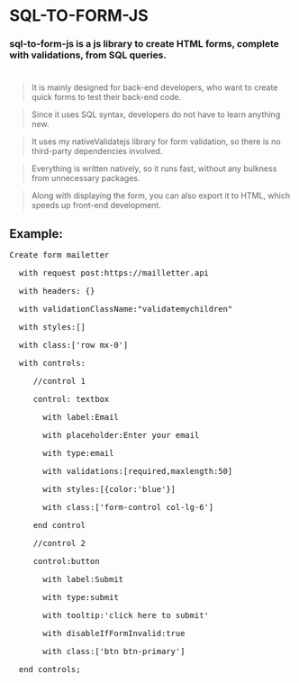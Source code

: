 # SQL-TO-FORM-JS

### <strong>sql-to-form-js</strong> is a js library to create HTML forms, complete with validations, from SQL queries.

#

> It is mainly designed for back-end developers, who want to create quick forms to test their back-end code.

> Since it uses SQL syntax, developers do not have to learn anything new.

> It uses my nativeValidatejs library for form validation, so there is no third-party dependencies involved.

> Everything is written natively, so it runs fast, without any bulkness from unnecessary packages.

> Along with displaying the form, you can also export it to HTML, which speeds up front-end development.

## Example:
<pre>Create form mailetter<br>
&nbsp;&nbsp;with request post:https://mailletter.api<br>
&nbsp;&nbsp;with headers: {}<br>
&nbsp;&nbsp;with validationClassName:"validatemychildren"<br>
&nbsp;&nbsp;with styles:[]<br>
&nbsp;&nbsp;with class:['row mx-0']<br>
&nbsp;&nbsp;with controls:<br>
&nbsp;&nbsp;&nbsp;&nbsp;&nbsp;//control 1<br>
&nbsp;&nbsp;&nbsp;&nbsp;&nbsp;control: textbox<br>
&nbsp;&nbsp;&nbsp;&nbsp;&nbsp;&nbsp;&nbsp;with label:Email<br>
&nbsp;&nbsp;&nbsp;&nbsp;&nbsp;&nbsp;&nbsp;with placeholder:Enter your email<br>
&nbsp;&nbsp;&nbsp;&nbsp;&nbsp;&nbsp;&nbsp;with type:email<br>
&nbsp;&nbsp;&nbsp;&nbsp;&nbsp;&nbsp;&nbsp;with validations:[required,maxlength:50]<br>
&nbsp;&nbsp;&nbsp;&nbsp;&nbsp;&nbsp;&nbsp;with styles:[{color:'blue'}]<br>
&nbsp;&nbsp;&nbsp;&nbsp;&nbsp;&nbsp;&nbsp;with class:['form-control col-lg-6']<br>
&nbsp;&nbsp;&nbsp;&nbsp;&nbsp;end control<br>
&nbsp;&nbsp;&nbsp;&nbsp;&nbsp;//control 2<br>
&nbsp;&nbsp;&nbsp;&nbsp;&nbsp;control:button<br>
&nbsp;&nbsp;&nbsp;&nbsp;&nbsp;&nbsp;&nbsp;with label:Submit<br>
&nbsp;&nbsp;&nbsp;&nbsp;&nbsp;&nbsp;&nbsp;with type:submit<br>
&nbsp;&nbsp;&nbsp;&nbsp;&nbsp;&nbsp;&nbsp;with tooltip:'click here to submit'<br>
&nbsp;&nbsp;&nbsp;&nbsp;&nbsp;&nbsp;&nbsp;with disableIfFormInvalid:true<br>
&nbsp;&nbsp;&nbsp;&nbsp;&nbsp;&nbsp;&nbsp;with class:['btn btn-primary']<br>
&nbsp;&nbsp;end controls;</pre>